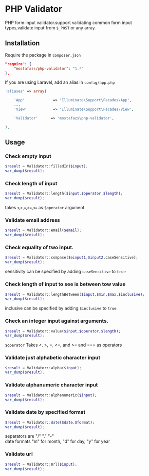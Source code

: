 # PHP Validator

PHP form input validator.support validating common form input types,validate input from `$_POST` or any array.



## Installation

Require the package in `composer.json`

```json
"require": {
    "mostafazs/php-validator": "1.*"
},
```

If you are using Laravel, add an alias in `config/app.php`

```php
'aliases' => array(

    'App'             => 'Illuminate\Support\Facades\App',
    ...
    'View'            => 'Illuminate\Support\Facades\View',

    'Validator'      => 'mostafazs\php-validator',

),
```

## Usage

### Check empty input

````php
$result = Validator::filledIn($input);
var_dump($result);
````

### Check length of input

```php
$result = Validator::length($input,$operator,$length);
var_dump($result);
````
takes `<`,`>`,`=`,`>=`,`<=` as `$operator` argument


### Validate email address

```php
$result = Validator::email($email);
var_dump($result);
````

### Check equality of two input.

```php
$result = Validator::compase($einput1,$input2,caseSensitive);
var_dump($result);
````
sensitivity can be specified by adding `caseSensitive` to `true`

###  Check length of input to see is between tow value

```php
$result = Validator::lengthBetween($input,$min,$max,$inclusive);
var_dump($result);
````
inclusive can be specified by adding `$inclusive` to `true`

### Check an integer input against arguments.

```php
$result = Validator::value($input,$operator,$length);
var_dump($result);
````
`$operator` Takes <, >, =, <=, and >= and === as operators

### Validate just alphabetic character input

```php
$result = Validator::alpha($input);
var_dump($result);
````


### Validate alphanumeric character input

```php
$result = Validator::alphanumeric($input);
var_dump($result);
````

### Validate date by specified format

```php
$result = Validator::date($date,$format);
var_dump($result);
````
separators are "/" "." "-"<br/>
date formats "m" for month, "d" for day, "y" for year

### Validate url

```php
$result = Validator::Url($input);
var_dump($result);
````
